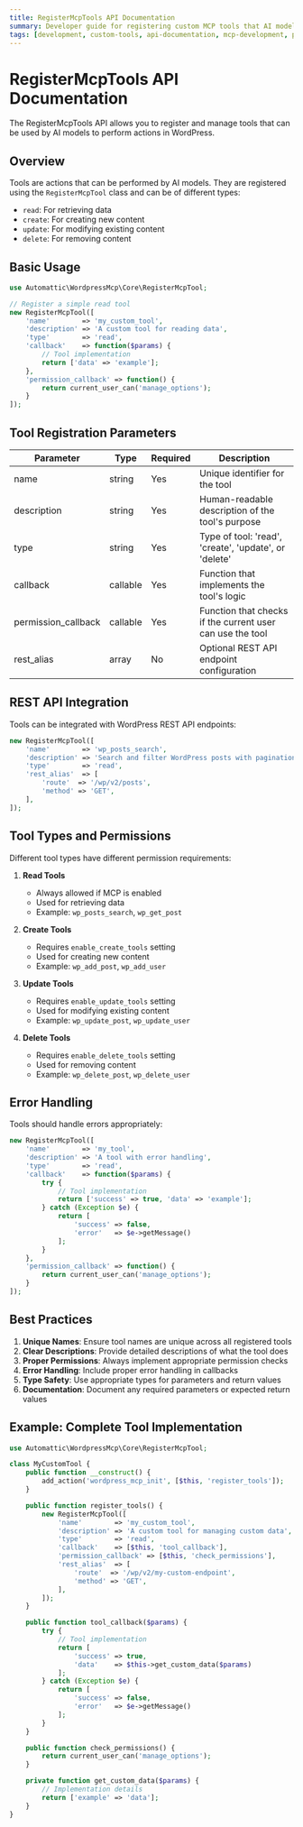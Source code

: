 ```yaml
---
title: RegisterMcpTools API Documentation
summary: Developer guide for registering custom MCP tools that AI models can use to perform actions in WordPress.
tags: [development, custom-tools, api-documentation, mcp-development, plugin-development]
---
```


# RegisterMcpTools API Documentation

The RegisterMcpTools API allows you to register and manage tools that can be used by AI models to perform actions in WordPress.

## Overview

Tools are actions that can be performed by AI models. They are registered using the `RegisterMcpTool` class and can be of different types:

-   `read`: For retrieving data
-   `create`: For creating new content
-   `update`: For modifying existing content
-   `delete`: For removing content

## Basic Usage

```php
use Automattic\WordpressMcp\Core\RegisterMcpTool;

// Register a simple read tool
new RegisterMcpTool([
    'name'        => 'my_custom_tool',
    'description' => 'A custom tool for reading data',
    'type'        => 'read',
    'callback'    => function($params) {
        // Tool implementation
        return ['data' => 'example'];
    },
    'permission_callback' => function() {
        return current_user_can('manage_options');
    }
]);
```

## Tool Registration Parameters

| Parameter           | Type     | Required | Description                                               |
| ------------------- | -------- | -------- | --------------------------------------------------------- |
| name                | string   | Yes      | Unique identifier for the tool                            |
| description         | string   | Yes      | Human-readable description of the tool's purpose          |
| type                | string   | Yes      | Type of tool: 'read', 'create', 'update', or 'delete'     |
| callback            | callable | Yes      | Function that implements the tool's logic                 |
| permission_callback | callable | Yes      | Function that checks if the current user can use the tool |
| rest_alias          | array    | No       | Optional REST API endpoint configuration                  |

## REST API Integration

Tools can be integrated with WordPress REST API endpoints:

```php
new RegisterMcpTool([
    'name'        => 'wp_posts_search',
    'description' => 'Search and filter WordPress posts with pagination',
    'type'        => 'read',
    'rest_alias'  => [
        'route'  => '/wp/v2/posts',
        'method' => 'GET',
    ],
]);
```

## Tool Types and Permissions

Different tool types have different permission requirements:

1. **Read Tools**

    - Always allowed if MCP is enabled
    - Used for retrieving data
    - Example: `wp_posts_search`, `wp_get_post`

2. **Create Tools**

    - Requires `enable_create_tools` setting
    - Used for creating new content
    - Example: `wp_add_post`, `wp_add_user`

3. **Update Tools**

    - Requires `enable_update_tools` setting
    - Used for modifying existing content
    - Example: `wp_update_post`, `wp_update_user`

4. **Delete Tools**
    - Requires `enable_delete_tools` setting
    - Used for removing content
    - Example: `wp_delete_post`, `wp_delete_user`

## Error Handling

Tools should handle errors appropriately:

```php
new RegisterMcpTool([
    'name'        => 'my_tool',
    'description' => 'A tool with error handling',
    'type'        => 'read',
    'callback'    => function($params) {
        try {
            // Tool implementation
            return ['success' => true, 'data' => 'example'];
        } catch (Exception $e) {
            return [
                'success' => false,
                'error'   => $e->getMessage()
            ];
        }
    },
    'permission_callback' => function() {
        return current_user_can('manage_options');
    }
]);
```

## Best Practices

1. **Unique Names**: Ensure tool names are unique across all registered tools
2. **Clear Descriptions**: Provide detailed descriptions of what the tool does
3. **Proper Permissions**: Always implement appropriate permission checks
4. **Error Handling**: Include proper error handling in callbacks
5. **Type Safety**: Use appropriate types for parameters and return values
6. **Documentation**: Document any required parameters or expected return values

## Example: Complete Tool Implementation

```php
use Automattic\WordpressMcp\Core\RegisterMcpTool;

class MyCustomTool {
    public function __construct() {
        add_action('wordpress_mcp_init', [$this, 'register_tools']);
    }

    public function register_tools() {
        new RegisterMcpTool([
            'name'        => 'my_custom_tool',
            'description' => 'A custom tool for managing custom data',
            'type'        => 'read',
            'callback'    => [$this, 'tool_callback'],
            'permission_callback' => [$this, 'check_permissions'],
            'rest_alias'  => [
                'route'  => '/wp/v2/my-custom-endpoint',
                'method' => 'GET',
            ],
        ]);
    }

    public function tool_callback($params) {
        try {
            // Tool implementation
            return [
                'success' => true,
                'data'    => $this->get_custom_data($params)
            ];
        } catch (Exception $e) {
            return [
                'success' => false,
                'error'   => $e->getMessage()
            ];
        }
    }

    public function check_permissions() {
        return current_user_can('manage_options');
    }

    private function get_custom_data($params) {
        // Implementation details
        return ['example' => 'data'];
    }
}
```
